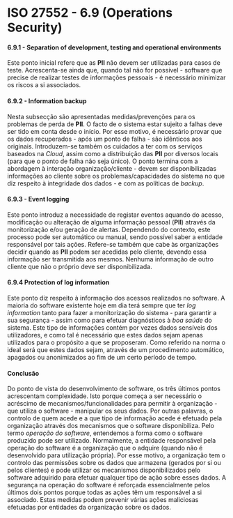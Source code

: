 # ISO 27552 - 6.9 (Operations Security)

#### 6.9.1 - Separation of development, testing and operational environments
Este ponto inicial refere que as **PII** não devem ser utilizadas para casos de teste. Acrescenta-se ainda que, quando tal não for possível - software que precise de realizar testes de informações pessoais - é necessário minimizar os riscos a si associados.

#### 6.9.2 - Information backup
Nesta subsecção são apresentadas medidas/prevenções para os problemas de perda de **PII**. O facto de o sistema estar sujeito a falhas deve ser tido em conta desde o início. Por esse motivo, é necessário provar que os dados recuperados - após um ponto de falha - são idênticos aos originais. Introduzem-se também os cuidados a ter com os serviços baseados na *Cloud*, assim como a distribuição das **PII** por diversos locais (para que o ponto de falha não seja único). O ponto termina com a abordagem à interação organização/cliente - devem ser disponibilizadas informações ao cliente sobre os problemas/capacidades do sistema no que diz respeito à integridade dos dados - e com as políticas de *backup*.

#### 6.9.3 - Event logging
Este ponto introduz a necessidade de registar eventos aquando do acesso, modificação ou alteração de alguma informação pessoal (**PII**) através da monitorização e/ou geração de alertas. Dependendo do contexto, este processo pode ser automático ou manual, sendo possível saber a entidade responsável por tais ações. Refere-se também que cabe às organizações decidir quando as **PII** podem ser acedidas pelo cliente, devendo essa informação ser transmitida aos mesmos. Nenhuma informação de outro cliente que não o próprio deve ser disponibilizada.


#### 6.9.4 Protection of log information

Este ponto diz respeito à informação dos acessos realizados no software. A maioria do software existente hoje em dia terá sempre que ter *log information* tanto para fazer a monitorização do sistema - para garantir a sua segurança - assim como para efetuar diagnósticos à *boa saúde* do sistema. Este tipo de informações contém por vezes dados sensíveis dos utilizadores, e como tal é necessário que estes dados sejam apenas utilizados para o propósito a que se proposeram. Como referido na norma o ideal será que estes dados sejam, através de um procedimento automático, apagados ou anonimizados ao fim de um certo período de tempo.

#### Conclusão 
Do ponto de vista do desenvolvimento de software, os três últimos pontos acrescentam complexidade. Isto porque começa a ser necessário o acréscimo de mecanismos/funcionalidades para permitir à organização - que utiliza o software - manipular os seus dados. Por outras palavras, o controlo de quem acede e a que tipo de informação acede é efetuado pela organização através dos mecanismos que o software disponibiliza.
Pelo termo *operação do software*, entendemos a forma como o software produzido pode ser utilizado. Normalmente, a entidade responsável pela operação do software é a organização que o adquire (quando não é desenvolvido para utilização própria). Por esse motivo, a organização tem o controlo das permissões sobre os dados que armazena (gerados por si ou pelos clientes) e pode utilizar os mecanismos disponibilizados pelo software adquirido para efetuar qualquer tipo de ação sobre esses dados. A segurança na operação do software é reforçada essencialmente pelos últimos dois pontos porque todas as ações têm um responsável a si associado. Estas medidas podem prevenir várias ações maliciosas efetuadas por entidades da organização sobre os dados.
